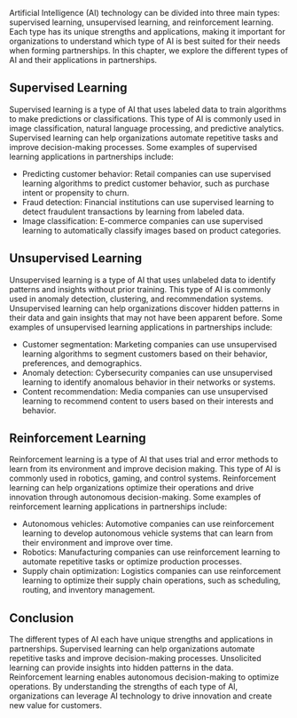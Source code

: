 
Artificial Intelligence (AI) technology can be divided into three main types: supervised learning, unsupervised learning, and reinforcement learning. Each type has its unique strengths and applications, making it important for organizations to understand which type of AI is best suited for their needs when forming partnerships. In this chapter, we explore the different types of AI and their applications in partnerships.

Supervised Learning
-------------------

Supervised learning is a type of AI that uses labeled data to train algorithms to make predictions or classifications. This type of AI is commonly used in image classification, natural language processing, and predictive analytics. Supervised learning can help organizations automate repetitive tasks and improve decision-making processes. Some examples of supervised learning applications in partnerships include:

* Predicting customer behavior: Retail companies can use supervised learning algorithms to predict customer behavior, such as purchase intent or propensity to churn.
* Fraud detection: Financial institutions can use supervised learning to detect fraudulent transactions by learning from labeled data.
* Image classification: E-commerce companies can use supervised learning to automatically classify images based on product categories.

Unsupervised Learning
---------------------

Unsupervised learning is a type of AI that uses unlabeled data to identify patterns and insights without prior training. This type of AI is commonly used in anomaly detection, clustering, and recommendation systems. Unsupervised learning can help organizations discover hidden patterns in their data and gain insights that may not have been apparent before. Some examples of unsupervised learning applications in partnerships include:

* Customer segmentation: Marketing companies can use unsupervised learning algorithms to segment customers based on their behavior, preferences, and demographics.
* Anomaly detection: Cybersecurity companies can use unsupervised learning to identify anomalous behavior in their networks or systems.
* Content recommendation: Media companies can use unsupervised learning to recommend content to users based on their interests and behavior.

Reinforcement Learning
----------------------

Reinforcement learning is a type of AI that uses trial and error methods to learn from its environment and improve decision making. This type of AI is commonly used in robotics, gaming, and control systems. Reinforcement learning can help organizations optimize their operations and drive innovation through autonomous decision-making. Some examples of reinforcement learning applications in partnerships include:

* Autonomous vehicles: Automotive companies can use reinforcement learning to develop autonomous vehicle systems that can learn from their environment and improve over time.
* Robotics: Manufacturing companies can use reinforcement learning to automate repetitive tasks or optimize production processes.
* Supply chain optimization: Logistics companies can use reinforcement learning to optimize their supply chain operations, such as scheduling, routing, and inventory management.

Conclusion
----------

The different types of AI each have unique strengths and applications in partnerships. Supervised learning can help organizations automate repetitive tasks and improve decision-making processes. Unsolicited learning can provide insights into hidden patterns in the data. Reinforcement learning enables autonomous decision-making to optimize operations. By understanding the strengths of each type of AI, organizations can leverage AI technology to drive innovation and create new value for customers.
